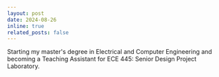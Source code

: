 ```yaml
---
layout: post
date: 2024-08-26
inline: true
related_posts: false
---
```


Starting my master's degree in Electrical and Computer Engineering and becoming a Teaching Assistant for ECE 445: Senior Design Project Laboratory.
